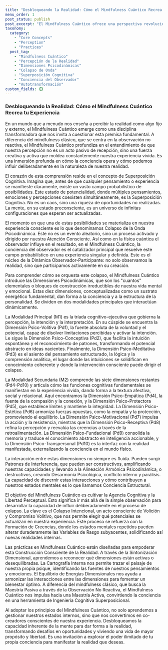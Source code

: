 ```yaml
---
title: "Desbloqueando la Realidad: Cómo el Mindfulness Cuántico Recrea tu Experiencia"
menu_order: 1
post_status: publish
post_excerpt: "El Mindfulness Cuántico ofrece una perspectiva revolucionaria sobre cómo nuestras mentes dan forma a la realidad. Revela que nuestras percepciones no son pasivas, sino fuerzas activas que colapsan constantemente el potencial en experiencia vivida. Descubre cómo comprender esta dinámica te empodera para construir conscientemente una vida más alineada y plena."
taxonomy:
  category:
    - "Core Concepts"
    - "Perception"
    - "Practices"
  post_tag:
    - "Mindfulness Cuántico"
    - "Percepción de la Realidad"
    - "Dimensiones Psicodinámicas"
    - "Colapso de Onda"
    - "Superposición Cognitiva"
    - "Conciencia del Observador"
    - "Autotransformación"
custom_fields: {}
---
```


### Desbloqueando la Realidad: Cómo el Mindfulness Cuántico Recrea tu Experiencia

En un mundo que a menudo nos enseña a percibir la realidad como algo fijo y externo, el Mindfulness Cuántico emerge como una disciplina transformadora que nos invita a cuestionar esta premisa fundamental. A diferencia del mindfulness clásico, que se centra en la observación no reactiva, el Mindfulness Cuántico profundiza en el entendimiento de que nuestra percepción no es un acto pasivo de recepción, sino una fuerza creativa y activa que moldea constantemente nuestra experiencia vivida. Es una inmersión profunda en cómo la conciencia opera y cómo podemos influir deliberadamente en la naturaleza de nuestra realidad.

El corazón de esta comprensión reside en el concepto de Superposición Cognitiva. Imagina que, antes de que cualquier pensamiento o experiencia se manifieste claramente, existe un vasto campo probabilístico de posibilidades. Este estado de potencialidad, donde múltiples pensamientos, emociones y percepciones coexisten simultáneamente, es la Superposición Cognitiva. No es un caos, sino una riqueza de oportunidades no realizadas. La mente, en su estado preconsciente, es un universo de infinitas configuraciones que esperan ser actualizadas.

El momento en que una de estas posibilidades se materializa en nuestra experiencia consciente es lo que denominamos Colapso de la Onda Psicodinámica. Este no es un evento aleatorio, sino un proceso activado y dirigido por nuestra Atención Consciente. Así como en la física cuántica el observador influye en el resultado, en el Mindfulness Cuántico, la conciencia del observador es el catalizador principal que resuelve este campo probabilístico en una experiencia singular y definida. Este es el núcleo de la Dinámica Observador-Participante: no solo observamos la realidad, sino que participamos activamente en su creación.

Para comprender cómo se orquesta este colapso, el Mindfulness Cuántico introduce las Dimensiones Psicodinámicas, que son los "cuantos" elementales o bloques de construcción irreductibles de nuestra vida mental y emocional. Estas diez dimensiones, conceptualizadas como un sustrato energético fundamental, dan forma a la conciencia y a la estructura de la personalidad. Se dividen en dos modalidades principales que interactúan dinámicamente.

La Modalidad Principal (M1) es la tríada cognitivo-ejecutiva que gobierna la percepción, la intención y la interpretación. En su cúspide se encuentra la Dimensión Psico-Volitiva (Pd1), la fuente absoluta de la voluntad y el potencial, capaz de disolver limitaciones percibidas y activar la intención. Le sigue la Dimensión Psico-Conceptiva (Pd2), que facilita la intuición espontánea y el reconocimiento de patrones, transformando el potencial abstracto en ideas nacientes. Finalmente, la Dimensión Psico-Meditativa (Pd3) es el asiento del pensamiento estructurado, la lógica y la comprensión analítica, el lugar donde las intuiciones se solidifican en conocimiento coherente y donde la intervención consciente puede dirigir el colapso.

La Modalidad Secundaria (M2) comprende las siete dimensiones restantes (Pd4-Pd10) y articula cómo las funciones cognitivas fundamentales se manifiestan en la experiencia vivida, dando forma a la textura afectiva, social y relacional. Aquí encontramos la Dimensión Psico-Empática (Pd4), la fuente de la compasión y la conexión, y la Dimensión Psico-Protectora (Pd5), que establece límites y mantiene la integridad. La Dimensión Psico-Estética (Pd6) armoniza fuerzas opuestas, como la empatía y la protección, promoviendo el equilibrio. La Dimensión Psico-Motivacional (Pd7) impulsa la acción y la resistencia, mientras que la Dimensión Psico-Receptiva (Pd8) refina la percepción y reevalúa las creencias a través de la retroalimentación. La Dimensión Psico-Fundacional (Pd9) consolida la memoria y traduce el conocimiento abstracto en inteligencia accionable, y la Dimensión Psico-Transpersonal (Pd10) es la interfaz con la realidad manifestada, externalizando la conciencia en el mundo físico.

La interacción entre estas dimensiones no siempre es fluida. Pueden surgir Patrones de Interferencia, que pueden ser constructivos, amplificando nuestras capacidades y llevando a la Alineación Armónica Psicodinámica, o destructivos, creando Desarmonía Psicológica, conflicto interno y parálisis. La capacidad de discernir estas interacciones y cómo contribuyen a nuestros estados mentales es lo que llamamos Conciencia Estructural.

El objetivo del Mindfulness Cuántico es cultivar la Agencia Cognitiva y la Libertad Perceptual. Esto significa ir más allá de la simple observación para desarrollar la capacidad de influir deliberadamente en el proceso de colapso. La clave es el Colapso Intencional, un acto consciente de Volición y Compromiso Volitivo, que nos permite elegir qué potenciales se actualizan en nuestra experiencia. Este proceso se refuerza con la Formación de Creencias, donde los estados mentales repetidos pueden alterar duraderamente las Variables de Rasgo subyacentes, solidificando así nuevas realidades internas.

Las prácticas en Mindfulness Cuántico están diseñadas para empoderar esta Construcción Consciente de la Realidad. A través de la Sintonización Dimensional, aprendemos a reconocer qué dimensiones están activas o desequilibradas. La Cartografía Interna nos permite trazar el paisaje de nuestra propia psique, identificando las fuentes de nuestros pensamientos y emociones. El Equilibrio de Energías Dimensionales nos ayuda a armonizar las interacciones entre las dimensiones para fomentar un bienestar óptimo. A diferencia del mindfulness clásico, que busca la Maestría Pasiva a través de la Observación No Reactiva, el Mindfulness Cuántico nos impulsa hacia una Maestría Activa, convirtiendo la conciencia en una herramienta de Ingeniería Cognitiva Superposicional.

Al adoptar los principios del Mindfulness Cuántico, no solo aprendemos a gestionar nuestros estados internos, sino que nos convertimos en co-creadores conscientes de nuestra experiencia. Desbloqueamos la capacidad inherente de la mente para dar forma a la realidad, transformando desafíos en oportunidades y viviendo una vida de mayor propósito y libertad. Es una invitación a explorar el poder ilimitado de tu propia conciencia para manifestar la realidad que deseas.